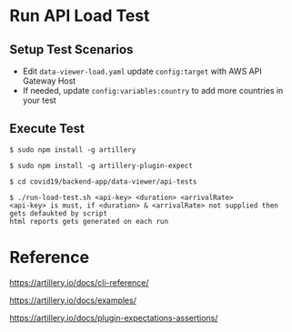 # Run API Load Test

## Setup Test Scenarios
- Edit `data-viewer-load.yaml` update `config:target` with AWS API Gateway Host
- If needed, update `config:variables:country` to add more countries in your test

## Execute Test
```console
$ sudo npm install -g artillery

$ sudo npm install -g artillery-plugin-expect

$ cd covid19/backend-app/data-viewer/api-tests

$ ./run-load-test.sh <api-key> <duration> <arrivalRate>
<api-key> is must, if <duration> & <arrivalRate> not supplied then gets defaukted by script
html reports gets generated on each run
```
# Reference
https://artillery.io/docs/cli-reference/

https://artillery.io/docs/examples/

https://artillery.io/docs/plugin-expectations-assertions/

